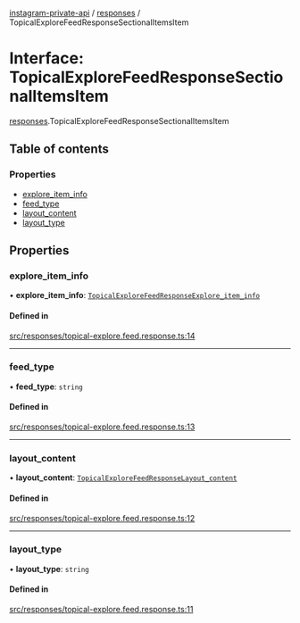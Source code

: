 [instagram-private-api](../../README.md) / [responses](../../modules/responses.md) / TopicalExploreFeedResponseSectionalItemsItem

# Interface: TopicalExploreFeedResponseSectionalItemsItem

[responses](../../modules/responses.md).TopicalExploreFeedResponseSectionalItemsItem

## Table of contents

### Properties

- [explore\_item\_info](TopicalExploreFeedResponseSectionalItemsItem.md#explore_item_info)
- [feed\_type](TopicalExploreFeedResponseSectionalItemsItem.md#feed_type)
- [layout\_content](TopicalExploreFeedResponseSectionalItemsItem.md#layout_content)
- [layout\_type](TopicalExploreFeedResponseSectionalItemsItem.md#layout_type)

## Properties

### explore\_item\_info

• **explore\_item\_info**: [`TopicalExploreFeedResponseExplore_item_info`](TopicalExploreFeedResponseExplore_item_info.md)

#### Defined in

[src/responses/topical-explore.feed.response.ts:14](https://github.com/Nerixyz/instagram-private-api/blob/b3351b9/src/responses/topical-explore.feed.response.ts#L14)

___

### feed\_type

• **feed\_type**: `string`

#### Defined in

[src/responses/topical-explore.feed.response.ts:13](https://github.com/Nerixyz/instagram-private-api/blob/b3351b9/src/responses/topical-explore.feed.response.ts#L13)

___

### layout\_content

• **layout\_content**: [`TopicalExploreFeedResponseLayout_content`](TopicalExploreFeedResponseLayout_content.md)

#### Defined in

[src/responses/topical-explore.feed.response.ts:12](https://github.com/Nerixyz/instagram-private-api/blob/b3351b9/src/responses/topical-explore.feed.response.ts#L12)

___

### layout\_type

• **layout\_type**: `string`

#### Defined in

[src/responses/topical-explore.feed.response.ts:11](https://github.com/Nerixyz/instagram-private-api/blob/b3351b9/src/responses/topical-explore.feed.response.ts#L11)
